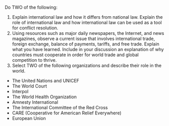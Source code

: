 Do TWO of the following:

1. Explain international law and how it differs from national law. Explain the role of international law and how international law can be used as a tool for conflict resolution.
1. Using resources such as major daily newspapers, the Internet, and news magazines, observe a current issue that involves international trade, foreign exchange, balance of payments, tariffs, and free trade. Explain what you have learned. Include in your discussion an explanation of why countries must cooperate in order for world trade and global competition to thrive.
1. Select TWO of the following organizations and describe their role in the world.

- The United Nations and UNICEF
- The World Court
- Interpol
- The World Health Organization
- Amnesty International
- The International Committee of the Red Cross
- CARE (Cooperative for American Relief Everywhere)
- European Union
